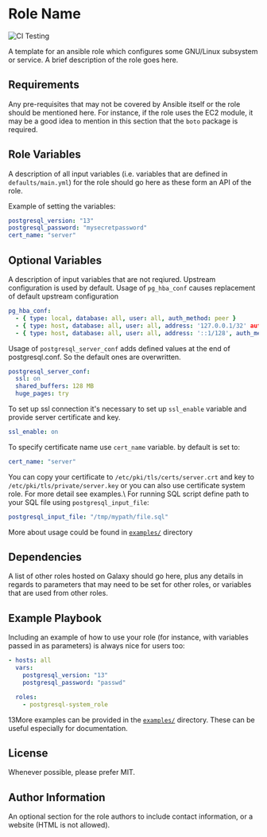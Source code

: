 # Role Name
![CI Testing](https://github.com/linux-system-roles/template/workflows/tox/badge.svg)

A template for an ansible role which configures some GNU/Linux subsystem or
service. A brief description of the role goes here.

## Requirements

Any pre-requisites that may not be covered by Ansible itself or the role should
be mentioned here. For instance, if the role uses the EC2 module, it may be a
good idea to mention in this section that the `boto` package is required.

## Role Variables

A description of all input variables (i.e. variables that are defined in
`defaults/main.yml`) for the role should go here as these form an API of the
role.

Example of setting the variables:

```yaml
postgresql_version: "13"
postgresql_password: "mysecretpassword"
cert_name: "server"
```
## Optional Variables
A description of input variables that are not reqiured. Upstream configuration is used by default.
Usage of `pg_hba_conf` causes replacement of default upstream configuration
```yaml
pg_hba_conf:
  - { type: local, database: all, user: all, auth_method: peer }
  - { type: host, database: all, user: all, address: '127.0.0.1/32' auth_method: ident }
  - { type: host, database: all, user: all, address: '::1/128', auth_method: ident }
```
Usage of `postgresql_server_conf` adds defined values at the end of postgresql.conf.
So the default ones are overwritten.
```yaml
postgresql_server_conf:
  ssl: on
  shared_buffers: 128 MB
  huge_pages: try
```
To set up ssl connection it's necessary to set up `ssl_enable` variable and provide server certificate and key.
```yaml
ssl_enable: on
```
To specify certificate name use `cert_name` variable. by default is set to:
```yaml
cert_name: "server"
```
You can copy your certificate to `/etc/pki/tls/certs/server.crt` and key to `/etc/pki/tls/private/server.key` or
you can also use certificate system role. For more detail see examples.\\
For running SQL script define path to your SQL file using `postgresql_input_file`:
```yaml
postgresql_input_file: "/tmp/mypath/file.sql"
```
More about usage could be found in [`examples/`](examples) directory


## Dependencies

A list of other roles hosted on Galaxy should go here, plus any details in
regards to parameters that may need to be set for other roles, or variables
that are used from other roles.

## Example Playbook

Including an example of how to use your role (for instance, with variables
passed in as parameters) is always nice for users too:

```yaml
- hosts: all
  vars:
    postgresql_version: "13"
    postgresql_password: "passwd"

  roles:
    - postgresql-system_role
```

13More examples can be provided in the [`examples/`](examples) directory. These
can be useful especially for documentation.

## License

Whenever possible, please prefer MIT.

## Author Information

An optional section for the role authors to include contact information, or a
website (HTML is not allowed).
